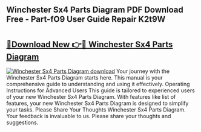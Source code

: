 ## Winchester Sx4 Parts Diagram PDF Download Free - Part-fO9 User Guide Repair K2t9W

# <h2><a href="http://dfk4vs.blite.top/?on=Winchester+Sx4+Parts+Diagram">🔗Download New 👉🔴 Winchester Sx4 Parts Diagram</a></h2>

[![Winchester Sx4 Parts Diagram download](https://i.imgur.com/lujVjoI.png)](http://dfk4vs.blite.top/?on=Winchester+Sx4+Parts+Diagram)
Your journey with the Winchester Sx4 Parts Diagram starts here. This manual is your comprehensive guide to understanding and using it effectively. Operating Instructions for Advanced Users This guide is tailored to experienced users of your new Winchester Sx4 Parts Diagram. With features like list of features, your new Winchester Sx4 Parts Diagram is designed to simplify your tasks. Please Share Your Thoughts Winchester Sx4 Parts Diagram. Your feedback is invaluable to us. Please share your thoughts and suggestions.
